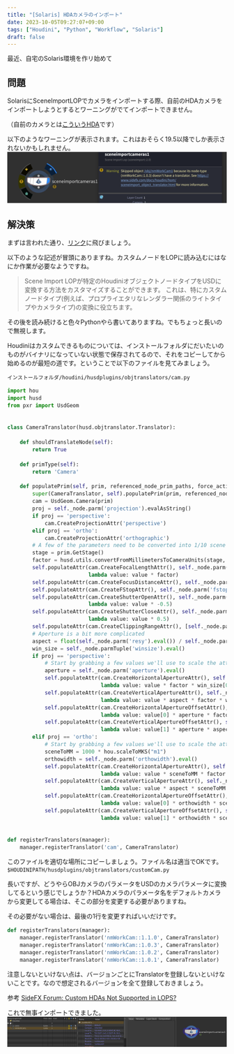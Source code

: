 ```yaml
---
title: "[Solaris] HDAカメラのインポート"
date: 2023-10-05T09:27:07+09:00
tags: ["Houdini", "Python", "Workflow", "Solaris"]
draft: false
---
```


最近、自宅のSolaris環境を作リ始めて

## 問題
SolarisにSceneImportLOPでカメラをインポートする際、自前のHDAカメラをインポートしようとするとワーニングがでてインポートできません。

（自前のカメラとは[こういうHDA](../2021-04-29/#%E4%BD%9C%E3%81%A3%E3%81%A6%E3%81%8A%E3%81%84%E3%81%9F%E3%81%BB%E3%81%86%E3%81%8C%E3%81%84%E3%81%84%E3%83%8E%E3%83%BC%E3%83%89)です）

以下のようなワーニングが表示されます。これはおそらく19.5以降でしか表示されないかもしれません。
![img_01](img/lop_waring.png)

## 解決策
まずは言われた通り、[リンク](https://www.sidefx.com/ja/docs/houdini/hom/sceneimport_object_translator.html)に飛びましょう。


以下のような記述が冒頭にありますね。カスタムノードをLOPに読み込むにはなにか作業が必要なようですね。
> Scene Import LOPが特定のHoudiniオブジェクトノードタイプをUSDに変換する方法をカスタマイズすることができます。 これは、特にカスタムノードタイプ(例えば、プロプライエタリなレンダラー関係のライトタイプやカメラタイプ)の変換に役立ちます。


その後を読み続けると色々Pythonやら書いてありますね。でもちょっと長いので無視します。  
  

Houdiniはカスタムできるものについては、インストールフォルダにだいたいのものがバイナリになっていない状態で保存されてるので、それをコピーしてから始めるのが最短の道です。ということで以下のファイルを見てみましょう。


`インストールフォルダ/houdini/husdplugins/objtranslators/cam.py`
``` py
import hou
import husd
from pxr import UsdGeom


class CameraTranslator(husd.objtranslator.Translator):

    def shouldTranslateNode(self):
        return True

    def primType(self):
        return 'Camera'

    def populatePrim(self, prim, referenced_node_prim_paths, force_active):
        super(CameraTranslator, self).populatePrim(prim, referenced_node_prim_paths, force_active)
        cam = UsdGeom.Camera(prim)
        proj = self._node.parm('projection').evalAsString()
        if proj == 'perspective':
            cam.CreateProjectionAttr('perspective')
        elif proj == 'ortho':
            cam.CreateProjectionAttr('orthographic')
        # A few of the parameters need to be converted into 1/10 scene unit space
        stage = prim.GetStage()
        factor = husd.utils.convertFromMillimetersToCameraUnits(stage, 1.0)
        self.populateAttr(cam.CreateFocalLengthAttr(), self._node.parm('focal'),
                          lambda value: value * factor)
        self.populateAttr(cam.CreateFocusDistanceAttr(), self._node.parm('focus'))
        self.populateAttr(cam.CreateFStopAttr(), self._node.parm('fstop'))
        self.populateAttr(cam.CreateShutterOpenAttr(), self._node.parm('shutter'),
                          lambda value: value * -0.5)
        self.populateAttr(cam.CreateShutterCloseAttr(), self._node.parm('shutter'),
                          lambda value: value * 0.5)
        self.populateAttr(cam.CreateClippingRangeAttr(), [self._node.parm('near'), self._node.parm('far')])
        # Aperture is a bit more complicated
        aspect = float(self._node.parm('resy').eval()) / self._node.parm('resx').eval()
        win_size = self._node.parmTuple('winsize').eval()
        if proj == 'perspective':
            # Start by grabbing a few values we'll use to scale the attributes
            aperture = self._node.parm('aperture').eval()
            self.populateAttr(cam.CreateHorizontalApertureAttr(), self._node.parm('aperture'),
                              lambda value: value * factor * win_size[0])
            self.populateAttr(cam.CreateVerticalApertureAttr(), self._node.parm('aperture'),
                              lambda value: value * aspect * factor * win_size[1])
            self.populateAttr(cam.CreateHorizontalApertureOffsetAttr(), self._node.parmTuple('win'),
                              lambda value: value[0] * aperture * factor)
            self.populateAttr(cam.CreateVerticalApertureOffsetAttr(), self._node.parmTuple('win'),
                              lambda value: value[1] * aperture * aspect * factor)
        elif proj == 'ortho':
            # Start by grabbing a few values we'll use to scale the attributes
            sceneToMM = 1000 * hou.scaleToMKS("m1")
            orthowidth = self._node.parm('orthowidth').eval()
            self.populateAttr(cam.CreateHorizontalApertureAttr(), self._node.parm('orthowidth'),
                              lambda value: value * sceneToMM * factor * win_size[0])
            self.populateAttr(cam.CreateVerticalApertureAttr(), self._node.parm('orthowidth'),
                              lambda value: value * aspect * sceneToMM * factor * win_size[1])
            self.populateAttr(cam.CreateHorizontalApertureOffsetAttr(), self._node.parmTuple('win'),
                              lambda value: value[0] * orthowidth * sceneToMM * factor)
            self.populateAttr(cam.CreateVerticalApertureOffsetAttr(), self._node.parmTuple('win'),
                              lambda value: value[1] * orthowidth * sceneToMM * aspect * factor)


def registerTranslators(manager):
    manager.registerTranslator('cam', CameraTranslator)

```
このファイルを適切な場所にコピーしましょう。ファイル名は適当でOKです。`$HOUDINIPATH/husdplugins/objtranslators/customCam.py`

長いですが、どうやらOBJカメラのパラメータをUSDのカメラパラメータに変換してるという感じでしょうか？HDAカメラのパラメータ名をデフォルトカメラから変更してる場合は、そこの部分を変更する必要がありますね。

その必要がない場合は、最後の1行を変更すればいいだけです。

``` py
def registerTranslators(manager):
    manager.registerTranslator('nmWorkCam::1.1.0', CameraTranslator)
    manager.registerTranslator('nmWorkCam::1.0.3', CameraTranslator)
    manager.registerTranslator('nmWorkCam::1.0.2', CameraTranslator)
    manager.registerTranslator('nmWorkCam::1.0.1', CameraTranslator)
```
注意しないといけない点は、バージョンごとにTranslatorを登録しないといけないことです。なので想定されるバージョンを全て登録しておきましょう。

参考 [SideFX Forum: Custom HDAs Not Supported in LOPS?](https://www.sidefx.com/forum/topic/84598/?page=1)

これで無事インポートできました。
![img_01](img/result.png)